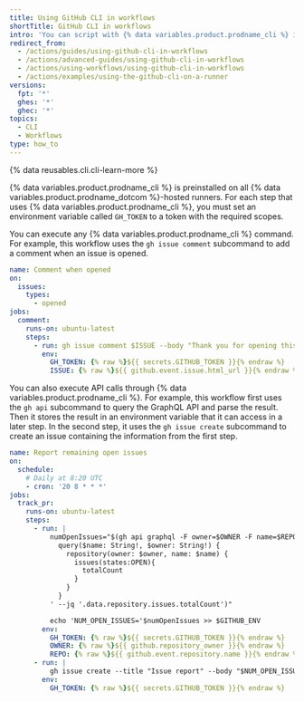 ```yaml
---
title: Using GitHub CLI in workflows
shortTitle: GitHub CLI in workflows
intro: 'You can script with {% data variables.product.prodname_cli %} in {% data variables.product.prodname_actions %} workflows.'
redirect_from:
  - /actions/guides/using-github-cli-in-workflows
  - /actions/advanced-guides/using-github-cli-in-workflows
  - /actions/using-workflows/using-github-cli-in-workflows
  - /actions/examples/using-the-github-cli-on-a-runner
versions:
  fpt: '*'
  ghes: '*'
  ghec: '*'
topics:
  - CLI
  - Workflows
type: how_to
---
```



{% data reusables.cli.cli-learn-more %}

{% data variables.product.prodname_cli %} is preinstalled on all {% data variables.product.prodname_dotcom %}-hosted runners. For each step that uses {% data variables.product.prodname_cli %}, you must set an environment variable called `GH_TOKEN` to a token with the required scopes.

You can execute any {% data variables.product.prodname_cli %} command. For example, this workflow uses the `gh issue comment` subcommand to add a comment when an issue is opened.

```yaml copy
name: Comment when opened
on:
  issues:
    types:
      - opened
jobs:
  comment:
    runs-on: ubuntu-latest
    steps:
      - run: gh issue comment $ISSUE --body "Thank you for opening this issue!"
        env:
          GH_TOKEN: {% raw %}${{ secrets.GITHUB_TOKEN }}{% endraw %}
          ISSUE: {% raw %}${{ github.event.issue.html_url }}{% endraw %}
```

You can also execute API calls through {% data variables.product.prodname_cli %}. For example, this workflow first uses the `gh api` subcommand to query the GraphQL API and parse the result. Then it stores the result in an environment variable that it can access in a later step. In the second step, it uses the `gh issue create` subcommand to create an issue containing the information from the first step.

```yaml copy
name: Report remaining open issues
on: 
  schedule: 
    # Daily at 8:20 UTC
    - cron: '20 8 * * *'
jobs:
  track_pr:
    runs-on: ubuntu-latest
    steps:
      - run: |
          numOpenIssues="$(gh api graphql -F owner=$OWNER -F name=$REPO -f query='
            query($name: String!, $owner: String!) {
              repository(owner: $owner, name: $name) {
                issues(states:OPEN){
                  totalCount
                }
              }
            }
          ' --jq '.data.repository.issues.totalCount')"

          echo 'NUM_OPEN_ISSUES='$numOpenIssues >> $GITHUB_ENV
        env:
          GH_TOKEN: {% raw %}${{ secrets.GITHUB_TOKEN }}{% endraw %}
          OWNER: {% raw %}${{ github.repository_owner }}{% endraw %}
          REPO: {% raw %}${{ github.event.repository.name }}{% endraw %}
      - run: |
          gh issue create --title "Issue report" --body "$NUM_OPEN_ISSUES issues remaining" --repo $GITHUB_REPOSITORY
        env:
          GH_TOKEN: {% raw %}${{ secrets.GITHUB_TOKEN }}{% endraw %}
```

